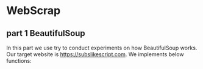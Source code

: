 # WebScrap
## part 1 BeautifulSoup
In this part we use try to conduct experiments on how BeautifulSoup works. Our target website is https://subslikescript.com. We implements below functions: 
